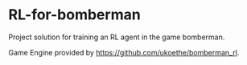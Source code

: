 # RL-for-bomberman
Project solution for training an RL agent in the game bomberman.

Game Engine provided by https://github.com/ukoethe/bomberman_rl.
